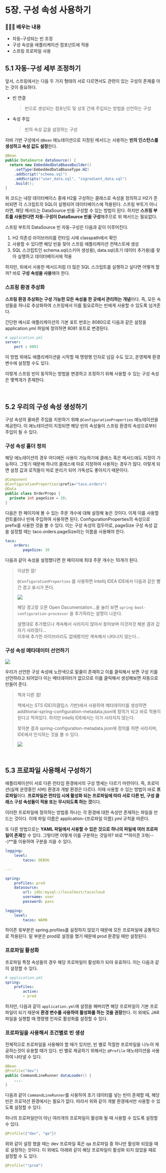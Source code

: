 # 5장. 구성 속성 사용하기

### 🧑🏻‍🏫 배우는 내용

* 자동-구성되는 빈 조정
* 구성 속성을 애플리케이션 컴포넌트에 적용
* 스프링 프로파일 사용

## 5.1 자동-구성 세부 조정하기

앞서, 스프링에서는 다음 두 가지 형태의 서로 다르면서도 관련이 있는 구성의 존재를 아는 것이 중요하다.

* 빈 연결

  > 빈으로 생성되는 컴포넌트 및 상호 간에 주입되는 방법을 선언하는 구성

* 속성 주입

  > 빈의 속성 값을 설정하는 구성

자바 기반 구성에서 `@Bean` 애노테이션으로 지정된 메서드는 사용하는 **빈의 인스턴스를 생성하고 속성 값도 설정**한다.

```java
@Bean
public DataSource dataSource() {
  return new EmbeddedDataBbaseBuilder()
    .setType(EmbeddedDataBbaseType.H2)
    .addScript("schema.sql")
    .addScripts("user_data.sql", "ingredient_data.sql")
    .build();
}
```

위 코드는 내장 데이터베이스 중에 H2를 구성하는 클래스로 속성을 정의하고 H2가 준비되면 각 스크립트의 SQL이 실행되어 데이터베이스에 적용된다. 스프링 부트가 아니라면, 해당 메서드는 DataSource 빈을 구성할 수 있는 방법이 된다. 하지만 **스프링 부트를 사용한다면 자동-구성이 DataSource 빈을 구성**해주므로 위 메서드는 필요없다.

스프링 부트의 DataSource 빈 자동-구성은 다음과 같이 이루어진다.

1. H2 의존성 라이브러리를 런타임 시에 classpath에서 확인
2. 사용할 수 있다면 해당 빈을 찾아 스프링 애플리케이션 컨텍스트에 생성
3. SQL 스크립트인 schema.sql(스키마 생성용), data.sql(초기 데이터 추가용)를 찾아 실행하고 데이터베이서에 적용

하지만, 위에서 사용한 메서드처럼 더 많은 SQL 스크립트를 실행하고 싶다면 어떻게 할까? 바로 **구성 속성을 사용**해야 한다.

### 스프링 환경 추상화

**스프링 환경 추상화는 구성 가능한 모든 속성을 한 곳에서 관리하는 개념**이다. 즉, 모든 속성들을 하나로 추상화하여 스프링에서 이를 필요로하는 빈에게 사용할 수 있도록 넘겨준다.

간단한 예시로 애플리케이션의 기본 포트 번호는 8080으로 다음과 같은 설정을 application.yml 파일에 정의하면 8081 포트로 변경된다.

```yaml
# application.yml
server:
	port : 8081
```

이 방법 외에도 애플리케이션을 시작할 때 명령행 인자로 넘길 수도 있고, 운영체제 환경변수에 설정할 수도 있다.

이렇게 스프링 빈이 동작하는 방법을 변경하고 조정하기 위해 사용할 수 있는 구성 속성은 몇백개가 존재한다.

<br>

## 5.2 우리의 구성 속성 생성하기

구성 속성의 올바른 주입을 지원하기 위해 `@ConfigurationProperties` 애노테이션을 제공한다. 이 애노테이션이 지정되면 해당 빈의 속성들이 스프링 환경의 속성으로부터 주입이 될 수 있다.

### 구성 속성 홀더 정의

해당 애노테이션의 경우 어디에든 사용이 가능하기에 클래스 혹은 메서드에도 지정이 가능하다. 그렇기 때문에 하나의 클래스에 따로 지정하여 사용하는 경우가 많다. 이렇게 되면 설정 값과 로직들이 따로 분리가 되어 가독성도 좋아지기 때문이다. 

```java
@Component
@ConfigurationProperties(prefix="taco.orders")
@Data
public class OrderProps {
  private int pageSize = 20;
}
```

다음은 한 페이지에 볼 수 있는 주문 개수에 대해 설정해 놓은 것이다. 이제 이를 사용할 컨트롤러나 빈에 주입하여 사용하면 된다. ConfigurationProperties의 속성으로 prefix를 사용한 것을 볼 수 있다. 이는 구성 속성의 접두어로, pageSize 구성 속성 값을 설정할 때는 taco.orders.pageSize라는 이름을 사용해야 한다.

```yaml
taco:
	orders:
		pageSize: 10
```

다음과 같이 속성을 설정했다면 한 페이지에 최대 주문 개수는 10개가 된다.

> 이상한 점!
>
> `@ConfigurationProperties` 를 사용하면 Intellij IDEA IDE에서 다음과 같은 빨간 경고 표시가 뜬다.
>
> <img src="images/5_1.png">
>
> 해당 경고창 오른 Open Dacumentation...을 눌러 보면 `spring-boot-configuration-processor` 을 추가하라는 설명이 나온다.  
>
> 설명대로 추가했으나 계속해서 사라지지 않아서 찾아보며 이것저것 해본 결과 갑자기 사라졌다...  
> 이후에 추가한 라이브러리도 없애봤지만 계속해서 나타나지 않는다...  

### 구성 속성 메타데이터 선언하기

<img src="images/5_2.png">

우리가 선언한 구성 속성에 노란색으로 밑줄이 존재하고 이를 클릭해서 보면 구성 키를 선언하라고 되어있다 이는 메타데이터가 없으므로 이를 클릭해서 생성해보면 자동으로 만들어 준다.

> 책과 다른 점!
>
> 책에서는 STS IDE(이클립스 기반)에서 사용하여 메타데이터를 생성하면 additional-spring-configuration-metadata.json에 정의가 되고 바로 적용이 된다고 적혀있다. 하지만 Intellij IDE에서는 이가 사라지지 않는다.
>
> 찾아본 결과 spring-configuration-metadata.json에 정의를 하면 사라지며, IDE에서 인식하는 것을 볼 수 있다.
>
> <img src="images/5_3.png">

<br>

## 5.3 프로파일 사용해서 구성하기

애플리케이션이 서로 다른 런타임 환경에서의 구성 명세는 다르기 마련이다. 즉, 프로덕션(실제 운영중인 서버) 환경과 개발 환경은 다르다. 이때 사용할 수 있는 방법이 바로 **프로파일**이다. **프로파일은 런타임 시에 활성화 되는 프로파일에 따라 서로 다른 빈, 구성 클래스 구성 속성들이 적용 또는 무시되도록 하는 것**이다.

이러한 프로파일에 정의하는 방법중 하나는 각 환경에 대한 속성만 존재하는 파일을 만드는 것이다. 이때 파일 이름은 application-{프로파일 이름}.yml 규칙을 따른다.

또 다른 방법으로는 **YAML 파일에서 사용할 수 있은 것으로 하나의 파일에 여러 프로파일이 존재**할 수 있다. 그렇다면 어떻게 이를 구분하는 것일까? 바로 **하이픈 3개(---)**를 이용하여 구분을 지을 수 있다.

```yaml
logging:
	level:
		tacos: DEBUG
		
---

spring:
	profiles: prod
	datasource:
		url: jdbc:mysql://localhost/tacocloud
		username: user
		password: pass
		
logging:
	level:
		tacos: WARN
```

하이픈 윗부분은 spring.profiles를 설정하지 않았기 때문에 모든 프로파일에 공통적으로 적용된다. 밑 부분은 prod로 설정을 했기 때문에 prod 환경일 때만 설정된다.

### 프로파일 활성화

프로파일 특정 속성들의 경우 해당 프로파일이 활성화가 되야 유효하다. 이는 다음과 같이 설정할 수 있다.

```yaml
# application.yml
spring:
	profiles:
		active:
		- prod
```

하지만, 다음과 같이 `application.yml`에 설정을 해버리면 해당 프로파일이 기본 프로파일이 되기 때문에 **환경 변수를 사용하여 활성화를 하는 것을 권장**한다. 이 외에도 JAR 파일을 실행할 때 명령행 인자로 활성화를 설정할 수 있다.

### 프로파일을 사용해서 조건별로 빈 생성

전체적으로 프로파일을 사용해야 할 때가 있지만, 빈 별로 적절한 프로파일을 나누어 제공하는것이 유용할 때가 있다. 빈 별로 제공하기 위해서는 `@Profile` 애노테이션을 사용하여 나타낼 수 있다. 

```java
@Bean
@Profile("dev")
public CommandLineRunner dataLoader() {
  	....
}
```

다음과 같이 `CommandLineRunner`를 사용하여 초기 데이터를 넣는 빈이 존재할 때, 해당 빈은 프로덕션 환경에서는 필요가 없다. 따라서 위와 같이 개발 환경에서만 사용할 수 있도록 설정할 수 있다.

하나의 프로파일만이 아닌 여러개의 프로파일이 활성화 될 때 사용할 수 있도록 설정할 수 있다.

```java
@Profile({"dev", "qa"})
```

위와 같이 설정 했을 때는 dev 프로파일 혹은 qa 프로파일 중 하나만 활성화 되었을 때로 설정하는 것이다. 이 외에도 아래와 같이 해당 프로파일이 활성화 되지 않았을 때로 설정할 수 도 있다.

```java
@Profile("!prod")
```

